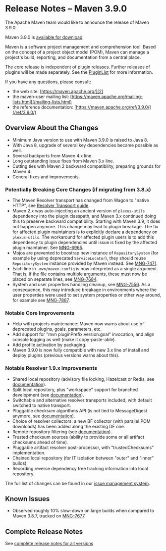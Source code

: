 <!--
Licensed to the Apache Software Foundation (ASF) under one
or more contributor license agreements.  See the NOTICE file
distributed with this work for additional information
regarding copyright ownership.  The ASF licenses this file
to you under the Apache License, Version 2.0 (the
"License"); you may not use this file except in compliance
with the License.  You may obtain a copy of the License at

http://www.apache.org/licenses/LICENSE-2.0

Unless required by applicable law or agreed to in writing,
software distributed under the License is distributed on an
"AS IS" BASIS, WITHOUT WARRANTIES OR CONDITIONS OF ANY
KIND, either express or implied.  See the License for the
specific language governing permissions and limitations
under the License.
-->

# Release Notes &#x2013; Maven 3.9.0

The Apache Maven team would like to announce the release of Maven 3.9.0.

Maven 3.9.0 is [available for download][0].

Maven is a software project management and comprehension tool. Based on the concept of a project object model (POM), Maven can manage a project's build, reporting, and documentation from a central place.

The core release is independent of plugin releases. Further releases of plugins will be made separately. See the [PluginList][1] for more information.

If you have any questions, please consult:

- the web site: [https://maven.apache.org/][2]
- the maven-user mailing list: [https://maven.apache.org/mailing-lists.html](/mailing-lists.html)
- the reference documentation: [https://maven.apache.org/ref/3.9.0/](/ref/3.9.0/)

## Overview About the Changes

* Minimum Java version to use with Maven 3.9.0 is raised to Java 8.
* With Java 8, upgrade of several key dependencies became possible as well.
* Several backports from Maven 4.x line.
* Long outstanding issue fixes from Maven 3.x line.
* Cutting ties with Maven 2 backward compatibility, preparing grounds for Maven 4.
* General fixes and improvements.

### Potentially Breaking Core Changes (if migrating from 3.8.x)

* The Maven Resolver transport has changed from Wagon to "native HTTP", see [Resolver Transport guide](/guides/mini/guide-resolver-transport.html).
* Maven 2.x was auto-injecting an ancient version of `plexus-utils` dependency into the plugin classpath, and Maven 3.x continued doing this to preserve backward compatibility. Starting with Maven 3.9, it does not happen anymore. This change may lead to plugin breakage. The fix for affected plugin maintainers is to explicitly declare a dependency on `plexus-utils`. The workaround for affected plugin users is to add this dependency to plugin dependencies until issue is fixed by the affected plugin maintainer. See [MNG-6965](https://issues.apache.org/jira/browse/MNG-6965).
* Mojos are prevented to boostrap new instance of `RepositorySystem` (for example by using deprecated `ServiceLocator`), they should reuse `RepositorySystem` instance provided by Maven instead. See [MNG-7471](https://issues.apache.org/jira/browse/MNG-7471).
* Each line in `.mvn/maven.config` is now interpreted as a single argument. That is, if the file contains multiple arguments, these must now be placed on separate lines, see [MNG-7684](https://issues.apache.org/jira/browse/MNG-7684).
* System and user properties handling cleanup, see [MNG-7556](https://issues.apache.org/jira/browse/MNG-7556). As a consequence, this may introduce breakage in environments where the user properties were used to set system properties or other way around, for example see [MNG-7887](https://issues.apache.org/jira/projects/MNG/issues/MNG-7887).

### Notable Core Improvements

* Help with projects maintenance: Maven now warns about use of deprecated plugins, goals, parameters, etc.
* Add support for "mvn pluginPrefix:version:goal" invocation, and align console logging as well (make it copy-paste-able).
* Add profile activation by packaging.
* Maven 3.9.0 is now fully compatible with new 3.x line of install and deploy plugins (previous versions warns about this).

### Notable Resolver 1.9.x Improvements

* Shared local repository (advisory file locking, Hazelcast or Redis, see [documentation](https://maven.apache.org/resolver/local-repository.html#Shared_Access_to_Local_Repository)).
* Split local repository, plus "workspace" support for branched development (see [documentation](https://maven.apache.org/resolver/local-repository.html#Split_Local_Repository)).
* Switchable and alternative resolver transports included, with default switched to native transport.
* Pluggable checksum algorithms API (is not tied to MessageDigest anymore, see [documentation](https://maven.apache.org/resolver/about-checksums.html)).
* Choice of resolver collectors: a new BF collector (with parallel POM downloads) has been added along the existing DF one.
* Remote repository filtering (see [documentation](https://maven.apache.org/resolver/remote-repository-filtering.html)).
* Trusted checksum sources (ability to provide some or all artifact checksums ahead of time).
* Pluggable artifact resolver post-processor, with "trustedChecksums" implementation.
* Chained local repository (for IT isolation between "outer" and "inner" builds).
* Recording reverse dependency tree tracking information into local repository.

The full list of changes can be found in our [issue management system][4].

## Known Issues

* Observed roughly 10% slow-down on large builds when compared to Maven 3.8.7, tracked on [MNG-7677](https://issues.apache.org/jira/browse/MNG-7677).

## Complete Release Notes

See [complete release notes for all versions][5]

[0]: ../../download.html
[1]: ../../plugins/index.html
[2]: https://maven.apache.org/
[4]: https://issues.apache.org/jira/secure/ReleaseNote.jspa?projectId=12316922&version=12350913
[5]: ../../docs/history.html

